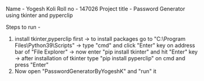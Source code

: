 Name - Yogesh Koli
Roll no - 147026
Project title - Password Generator using tkinter and pyperclip

Steps to run -
1. install tkinter,pyperclip first
  -> to install packages go to "C:\Program Files\Python39\Scripts"
  -> type "cmd" and click "Enter" key on address bar of "File Explorer"
  -> now enter "pip install tkinter" and hit "Enter" key
  -> after installation of tkinter type "pip install pyperclip" on cmd and press "Enter"
2. Now open "PasswordGeneratorByYogeshK" and "run" it
